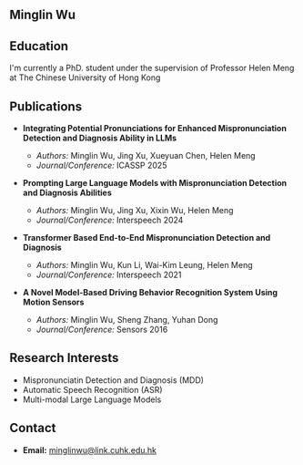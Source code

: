 ## Minglin Wu

## Education
I'm currently a PhD. student under the supervision of Professor Helen Meng at The Chinese University of Hong Kong

## Publications


- **Integrating Potential Pronunciations for Enhanced Mispronunciation Detection and Diagnosis Ability in LLMs**
  - *Authors:* Minglin Wu, Jing Xu, Xueyuan Chen, Helen Meng
  - *Journal/Conference:* ICASSP 2025 

- **Prompting Large Language Models with Mispronunciation Detection and Diagnosis Abilities**
  - *Authors:* Minglin Wu, Jing Xu, Xixin Wu, Helen Meng
  - *Journal/Conference:* Interspeech 2024 

- **Transformer Based End-to-End Mispronunciation Detection and Diagnosis**
  - *Authors:* Minglin Wu, Kun Li, Wai-Kim Leung, Helen Meng
  - *Journal/Conference:* Interspeech 2021

- **A Novel Model-Based Driving Behavior Recognition System Using Motion Sensors**
  - *Authors:* Minglin Wu, Sheng Zhang, Yuhan Dong
  - *Journal/Conference:* Sensors 2016

## Research Interests
- Mispronunciatin Detection and Diagnosis (MDD)
- Automatic Speech Recognition (ASR)
- Multi-modal Large Language Models


## Contact
- **Email:** minglinwu@link.cuhk.edu.hk

